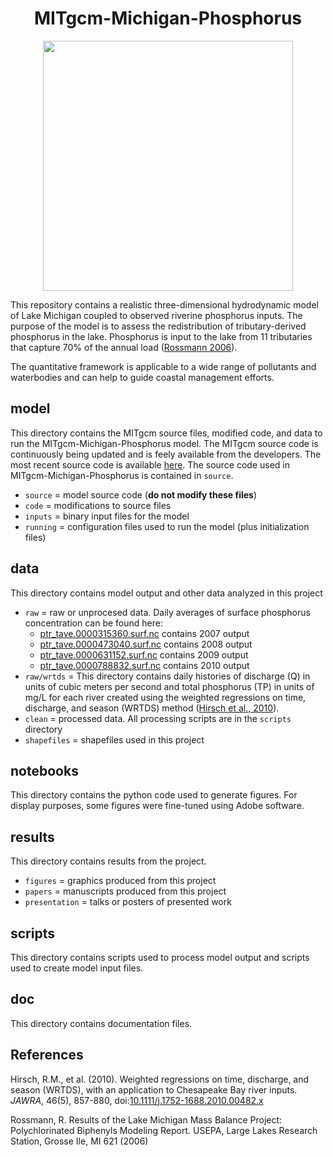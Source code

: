 <h1 align="center"> MITgcm-Michigan-Phosphorus </h1>

<p align="center">
   <img height="400" src="https://github.com/lgloege/MITgcm-Michigan-Phosphorus/blob/master/results/figures_clean/Figure_1.png">
</p>


This repository contains a realistic three-dimensional hydrodynamic model of Lake Michigan
coupled to observed riverine phosphorus inputs. The purpose of the model is
to assess the redistribution of tributary-derived phosphorus in the lake.
Phosphorus is input to the lake from 11 tributaries that capture 70% of the annual load ([Rossmann 2006](https://www.epa.gov/sites/production/files/2015-08/documents/lmmbp-pcb-report.pdf)).

The quantitative framework is applicable to a wide range of pollutants and waterbodies and can help to guide coastal management efforts.

## model
This directory contains the MITgcm source files, modified code,
and data to run the MITgcm-Michigan-Phosphorus model.
The MITgcm source code is continuously being updated and is feely available from the developers. The most recent source code is available [here](https://github.com/MITgcm/MITgcm). The source code used in MITgcm-Michigan-Phosphorus is contained in `source`.

- `source` = model source code (**do not modify these files**)
- `code` = modifications to source files
- `inputs` = binary input files for the model
- `running` = configuration files used to run the model (plus initialization files)

## data
This directory contains model output and other data analyzed in this project
- `raw` = raw or unprocesed data. Daily averages of surface phosphorus concentration can be found here:
  * [ptr_tave.0000315360.surf.nc](https://figshare.com/articles/ptr_tave_0000315360_surf_nc/7040042) contains 2007 output
  * [ptr_tave.0000473040.surf.nc](https://figshare.com/articles/ptr_tave_0000473040_surf_nc/7040048) contains 2008 output
  * [ptr_tave.0000631152.surf.nc](https://figshare.com/articles/ptr_tave_0000631152_surf_nc/7040051) contains 2009 output
  * [ptr_tave.0000788832.surf.nc](https://figshare.com/articles/ptr_tave_0000788832_surf_nc/7043378) contains 2010 output
- `raw/wrtds` = This directory contains daily histories of discharge (Q) in units of cubic meters per second and total phosphorus (TP) in units of mg/L for each river created using the weighted regressions on time, discharge, and season (WRTDS) method ([Hirsch et al., 2010](http://onlinelibrary.wiley.com/doi/10.1111/j.1752-1688.2010.00482.x/abstract)).
- `clean` = processed data. All processing scripts are in the `scripts` directory
- `shapefiles` = shapefiles used in this project

##  notebooks
This directory contains the python code used to generate figures.
For display purposes, some figures were fine-tuned using Adobe software.

##  results
This directory contains results from the project.

- `figures` = graphics produced from this project
- `papers` = manuscripts produced from this project
- `presentation` = talks or posters of presented work

## scripts
This directory contains scripts used to process model output
and scripts used to create model input files.

## doc
This directory contains documentation files.

## References
Hirsch, R.M., et al.  (2010). Weighted regressions on time, discharge, and season (WRTDS), with an application to Chesapeake Bay river inputs. *JAWRA*, 46(5), 857-880, doi:[10.1111/j.1752-1688.2010.00482.x](http://onlinelibrary.wiley.com/doi/10.1111/j.1752-1688.2010.00482.x/abstract)

Rossmann, R. Results of the Lake Michigan Mass Balance Project: Polychlorinated Biphenyls Modeling Report. USEPA, Large Lakes Research Station, Grosse Ile, MI 621 (2006)
